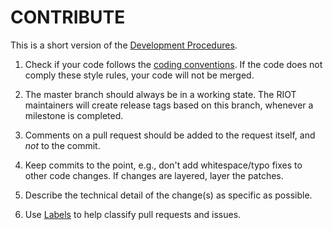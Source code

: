 # CONTRIBUTE
This is a short version of the [Development Procedures](https://github.com/RIOT-OS/RIOT/wiki/Development-procedures).

1. Check if your code follows the [coding conventions](https://github.com/RIOT-OS/RIOT/wiki/Coding-conventions). If the code does not comply these style rules, your code will not be merged.

2. The master branch should always be in a working state. The RIOT maintainers will create release tags based on this branch, whenever a milestone is completed.

3. Comments on a pull request should be added to the request itself, and *not* to the commit.

4. Keep commits to the point, e.g., don't add whitespace/typo fixes to other code changes. If changes are layered, layer the patches.

5. Describe the technical detail of the change(s) as specific as possible.

6. Use [Labels](https://github.com/RIOT-OS/RIOT/wiki/Labels) to help classify pull requests and issues.
